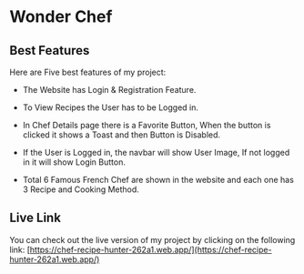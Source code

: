 # Wonder Chef

## Best Features

Here are Five best features of my project:

- The Website has Login & Registration Feature.

- To View Recipes the User has to be Logged in.

- In Chef Details page there is a Favorite Button, When the button is clicked it shows a Toast and then Button is Disabled.

- If the User is Logged in, the navbar will show User Image, If not logged in it will show Login Button.

- Total 6 Famous French Chef are shown in the website and each one has 3 Recipe and Cooking Method. 


## Live Link

You can check out the live version of my project by clicking on the following link: [https://chef-recipe-hunter-262a1.web.app/](https://chef-recipe-hunter-262a1.web.app/)
